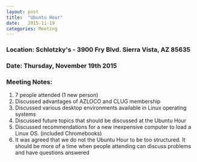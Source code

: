 ```yaml
---
layout: post
title:  "Ubuntu Hour"
date:   2015-11-19
categories: Meeting
---
```

### Location: Schlotzky's - 3900 Fry Blvd. Sierra Vista, AZ 85635
 
### Date: Thursday, November 19th 2015 

### Meeting Notes:  
1.  7 people attended (1 new person)
2.  Discussed advantages of  AZLOCO and CLUG membership
3.  Discussed various desktop environments available in Linux operating systems
4.  Discussed future topics that should be discussed at the Ubuntu Hour
5.  Discussed recommendations for a new inexpensive computer to load a Linux OS.  (included Chromebooks)
6.  It was agreed that we do not the Ubuntu Hour to be too structured.  It should be more of a time when people attending can discuss problems and have questions answered
